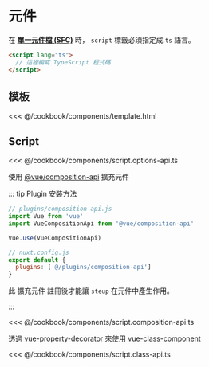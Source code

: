 # 元件

在 [**單一元件檔 (SFC)**](https://vuejs.org/v2/guide/single-file-components.html) 時， `script` 標籤必須指定成 `ts` 語言。
```html
<script lang="ts">
  // 這裡編寫 TypeScript 程式碼
</script>
```

## 模板

<<< @/cookbook/components/template.html

## Script


<tabs :options="{ useUrlFragment: false }">
  <tab name="Options API">  

<<< @/cookbook/components/script.options-api.ts

  </tab>
  <tab name="Composition API">

使用 [@vue/composition-api](https://github.com/vuejs/composition-api) 擴充元件

::: tip Plugin 安裝方法

```js
// plugins/composition-api.js
import Vue from 'vue'
import VueCompositionApi from '@vue/composition-api'

Vue.use(VueCompositionApi)
```

```js
// nuxt.config.js
export default {
  plugins: ['@/plugins/composition-api']
}
```

此 擴充元件 註冊後才能讓 `steup` 在元件中產生作用。

:::

<<< @/cookbook/components/script.composition-api.ts

  </tab>
  <tab name="Class API">  

透過 [vue-property-decorator](https://github.com/kaorun343/vue-property-decorator) 來使用 [vue-class-component](https://github.com/vuejs/vue-class-component) 

<<< @/cookbook/components/script.class-api.ts

  </tab>
</tabs>
